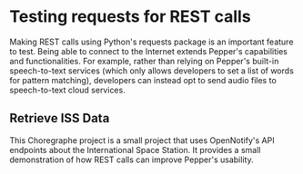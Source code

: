 # Testing requests for REST calls

Making REST calls using Python's requests package is an important feature to test. Being able to connect to the Internet extends Pepper's capabilities and functionalities. For example, rather than relying on Pepper's built-in speech-to-text services (which only allows developers to set a list of words for pattern matching), developers can instead opt to send audio files to speech-to-text cloud services.

## Retrieve ISS Data

This Choregraphe project is a small project that uses OpenNotify's API endpoints about the International Space Station. It provides a small demonstration of how REST calls can improve Pepper's usability.
